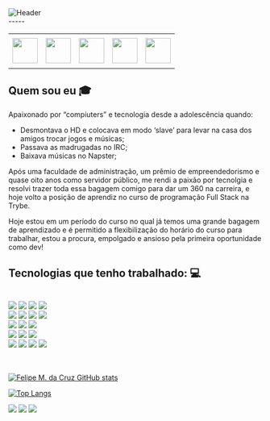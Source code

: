 <div>
<img align="center" alt="Header" src="https://github.com/joaopauloaramuni/joaopauloaramuni/blob/master/img/header.png?raw=true"/>
</div>
-----
<div>
<table>
<tr>
 <td align="center" colspan="11"></td>
</tr> 
<tr>
<td><a href="https://github.com/felipe1cruz" target="_blank"><img src="https://github.com/joaopauloaramuni/joaopauloaramuni/blob/master/img/github.png?raw=true" width="50px" height="50px"/></a>
</td>
<td><a href="mailto:piradous@gmail.com" target="_blank"><img src="https://github.com/joaopauloaramuni/joaopauloaramuni/blob/master/img/gmail.png?raw=true" width="50px" height="50px"/></a>
</td>
<td><a href="https://wa.me/5545998172491" target="_blank"><img src="https://github.com/joaopauloaramuni/joaopauloaramuni/blob/master/img/wpp.png?raw=true" width="50px" height="50px"/></a>
</td>
<td><a href="https://www.instagram.com/dacruzfelipe/" target="_blank"><img src="https://github.com/joaopauloaramuni/joaopauloaramuni/blob/master/img/insta.png?raw=true" width="50px" height="50px"/></a>
</td>
<td><a href="https://www.linkedin.com/in/dacruzfelipe/" target="_blank"><img src="https://github.com/joaopauloaramuni/joaopauloaramuni/blob/master/img/linkedin.png?raw=true" width="50px" height="50px"/></a>
</tr>
<tr>
 <td align="center" colspan="11"></td>
</tr> 
</table>
	
## Quem sou eu :mortar_board:
Apaixonado por “compiuters” e tecnologia desde a adolescência quando: 
- Desmontava o HD e colocava em modo ‘slave’ para levar na casa dos amigos trocar jogos e músicas;
- Passava as madrugadas no IRC;
- Baixava músicas no Napster;

Após uma faculdade de administração, um prêmio de empreendedorismo e quase oito anos como servidor público, me rendi a paixão por tecnolgia e resolvi trazer toda essa bagagem comigo para dar um 360 na carreira, e hoje volto a posição de aprendiz no curso de programação Full Stack na Trybe.

Hoje estou em um período do curso no qual já temos uma grande bagagem de aprendizado e é permitido a flexibilização do horário do curso para trabalhar, estou a procura, empolgado e ansioso pela primeira oportunidade como dev!

## Tecnologias que tenho trabalhado: :computer:
<div>
  <br />
  <img src="https://img.shields.io/badge/node.js-%23F05033.svg?style=for-the-badge&logo=node.js&logoColor=684O63&color=1c1c1c" />
  <img src="https://img.shields.io/badge/typescript-%23F05033.svg?style=for-the-badge&logo=typescript&logoColor=684O63&color=grey" />
  <img src="https://img.shields.io/badge/express-%23F05033.svg?style=for-the-badge&logo=express&logoColor=white&color=1c1c1c" />
  <img src="https://img.shields.io/badge/chai-%23F05033.svg?style=for-the-badge&logo=chai&logoColor=9a000c&color=grey" />
  <br />
  <img src="https://img.shields.io/badge/mysql-%23F05033.svg?style=for-the-badge&logo=mysql&logoColor=407399&color=grey" />
  <img src="https://img.shields.io/badge/sequelize-%23F05033.svg?style=for-the-badge&logo=sequelize&logoColor=white&color=1c1c1c" />
  <img src="https://img.shields.io/badge/mongodb-%23F05033.svg?style=for-the-badge&logo=mongodb&logoColor=684O63&color=grey" />
  <img src="https://img.shields.io/badge/mongoose-%23F05033.svg?style=for-the-badge&logo=mongoose&logoColor=407399&color=1c1c1c" />
  <br />
  <img src="https://img.shields.io/badge/javascript-%23323330.svg?style=for-the-badge&logo=javascript&logoColor=%23F7DF1E&color=1c1c1c" />
  <img src="https://img.shields.io/badge/react-%2320232a.svg?style=for-the-badge&logo=react&logoColor=%2361DAFB&color=grey" />
  <img src="https://img.shields.io/badge/redux-%23593d88.svg?style=for-the-badge&logo=redux&logoColor=380053&color=1c1c1c" />
  <br />
  <img src="https://img.shields.io/badge/html-%23E34F26.svg?style=for-the-badge&logo=html5&logoColor=red&color=grey" />
  <img src="https://img.shields.io/badge/css-%231572B6.svg?style=for-the-badge&logo=css3&logoColor=blue&color=1c1c1c" />
  <img src="https://img.shields.io/badge/rtl-323330?style=for-the-badge&logo=testing-library&logoColor=9c0002&color=1c1c1c"/>
  <br />
  <img src="https://img.shields.io/badge/docker-%23F05033.svg?style=for-the-badge&logo=docker&logoColor=238fe0&color=1c1c1c" />
  <img src="https://img.shields.io/badge/git-%23F05033.svg?style=for-the-badge&logo=git&logoColor=red&color=grey" />
  <img src="https://img.shields.io/badge/github-%23121011.svg?style=for-the-badge&logo=github&logoColor=white&color=1c1c1c" />
  <img src="https://img.shields.io/badge/python-%23F05033.svg?style=for-the-badge&logo=python&logoColor=yellow&color=grey" />
  <br />
  <br />
  <br />	
</div>

	
[![Felipe M. da Cruz GitHub stats](https://github-readme-stats.vercel.app/api?username=felipe1cruz)](https://github.com/felipe1cruz/github-readme-stats)

[![Top Langs](https://github-readme-stats.vercel.app/api/top-langs/?username=felipe1cruz)](https://github.com/anuraghazra/github-readme-stats)

<div> 
  <a href = "mailto:piradous@gmail.com"><img src="https://img.shields.io/badge/-Gmail-%23333?style=for-the-badge&logo=gmail&logoColor=white" target="_blank"></a>
  <a href="https://www.linkedin.com/in/dacruzfelipe" target="_blank"><img src="https://img.shields.io/badge/-LinkedIn-%230077B5?style=for-the-badge&logo=linkedin&logoColor=white" target="_blank"></a> 
  <a href="https://wa.me/5545998172491" target="_blank"><img src="https://img.shields.io/badge/WhatsApp-25D366?style=for-the-badge&logo=whatsapp&logoColor=white" target="_blank"></a> 
 	
</div>
